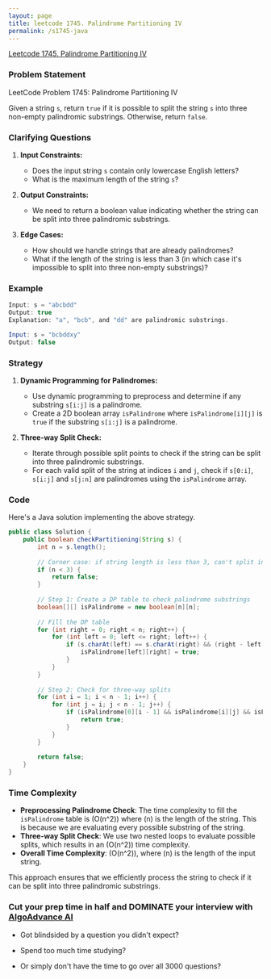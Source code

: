 ```yaml
---
layout: page
title: leetcode 1745. Palindrome Partitioning IV
permalink: /s1745-java
---
```

[Leetcode 1745. Palindrome Partitioning IV](https://algoadvance.github.io/algoadvance/l1745)
### Problem Statement

LeetCode Problem 1745: Palindrome Partitioning IV

Given a string `s`, return `true` if it is possible to split the string `s` into three non-empty palindromic substrings. Otherwise, return `false`.

### Clarifying Questions

1. **Input Constraints:** 
   - Does the input string `s` contain only lowercase English letters?
   - What is the maximum length of the string `s`?

2. **Output Constraints:**
   - We need to return a boolean value indicating whether the string can be split into three palindromic substrings.

3. **Edge Cases:**
   - How should we handle strings that are already palindromes?
   - What if the length of the string is less than 3 (in which case it's impossible to split into three non-empty substrings)?

### Example

```java
Input: s = "abcbdd"
Output: true
Explanation: "a", "bcb", and "dd" are palindromic substrings.

Input: s = "bcbddxy"
Output: false
```

### Strategy

1. **Dynamic Programming for Palindromes:**
   - Use dynamic programming to preprocess and determine if any substring `s[i:j]` is a palindrome.
   - Create a 2D boolean array `isPalindrome` where `isPalindrome[i][j]` is `true` if the substring `s[i:j]` is a palindrome.

2. **Three-way Split Check:**
   - Iterate through possible split points to check if the string can be split into three palindromic substrings.
   - For each valid split of the string at indices `i` and `j`, check if `s[0:i]`, `s[i:j]` and `s[j:n]` are palindromes using the `isPalindrome` array.

### Code

Here's a Java solution implementing the above strategy.

```java
public class Solution {
    public boolean checkPartitioning(String s) {
        int n = s.length();
        
        // Corner case: if string length is less than 3, can't split into 3 parts
        if (n < 3) {
            return false;
        }
        
        // Step 1: Create a DP table to check palindrome substrings
        boolean[][] isPalindrome = new boolean[n][n];
        
        // Fill the DP table
        for (int right = 0; right < n; right++) {
            for (int left = 0; left <= right; left++) {
                if (s.charAt(left) == s.charAt(right) && (right - left <= 2 || isPalindrome[left + 1][right - 1])) {
                    isPalindrome[left][right] = true;
                }
            }
        }
        
        // Step 2: Check for three-way splits
        for (int i = 1; i < n - 1; i++) {
            for (int j = i; j < n - 1; j++) {
                if (isPalindrome[0][i - 1] && isPalindrome[i][j] && isPalindrome[j + 1][n - 1]) {
                    return true;
                }
            }
        }
        
        return false;
    }
}
```

### Time Complexity

- **Preprocessing Palindrome Check**: The time complexity to fill the `isPalindrome` table is \(O(n^2)\) where \(n\) is the length of the string. This is because we are evaluating every possible substring of the string.
- **Three-way Split Check**: We use two nested loops to evaluate possible splits, which results in an \(O(n^2)\) time complexity.
- **Overall Time Complexity**: \(O(n^2)\), where \(n\) is the length of the input string.

This approach ensures that we efficiently process the string to check if it can be split into three palindromic substrings.


### Cut your prep time in half and DOMINATE your interview with [AlgoAdvance AI](https://algoAdvance.com)

- Got blindsided by a question you didn't expect?

- Spend too much time studying?

- Or simply don't have the time to go over all 3000 questions?

